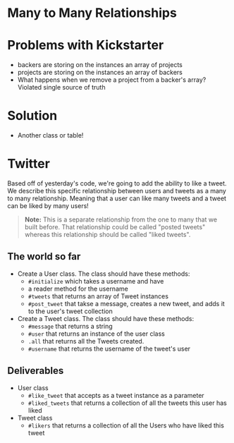 # Many to Many Relationships

# Problems with Kickstarter
 - backers are storing on the instances an array of projects
 - projects are storing on the instances an array of backers
 - What happens when we remove a project from a backer's array? Violated single source of truth

# Solution
 - Another class or table!

# Twitter
Based off of yesterday's code, we're going to add the ability to like a tweet. We describe this specific relationship between users and tweets as a many to many relationship. Meaning that a user can like many tweets and a tweet can be liked by many users!

> **Note:** This is a separate relationship from the one to many that we built before. That relationship could be called "posted tweets" whereas this relationship should be called "liked tweets".

## The world so far

* Create a User class. The class should have these methods:
  * `#initialize` which takes a username and have
  * a reader method for the username
  * `#tweets` that returns an array of Tweet instances
  * `#post_tweet` that takse a message, creates a new tweet, and adds it to the user's tweet collection
* Create a Tweet class. The class should have these methods:
  * `#message` that returns a string
  * `#user` that returns an instance of the user class
  * `.all` that returns all the Tweets created.
  * `#username` that returns the username of the tweet's user

## Deliverables

* User class
  * `#like_tweet` that accepts as a tweet instance as a parameter
  * `#liked_tweets` that returns a collection of all the tweets this user has liked
* Tweet class
  * `#likers` that returns a collection of all the Users who have liked this tweet
